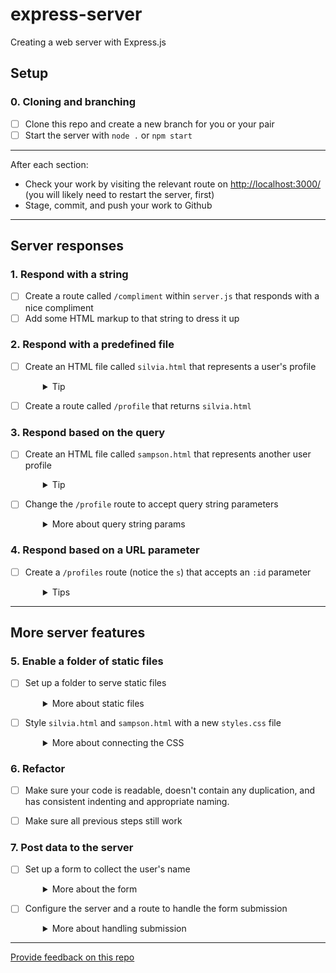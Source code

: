 # express-server

Creating a web server with Express.js


## Setup

### 0. Cloning and branching
- [ ] Clone this repo and create a new branch for you or your pair
- [ ] Start the server with `node .` or `npm start`

---

After each section:
- Check your work by visiting the relevant route on [http://localhost:3000/](http://localhost:3000/) (you will likely need to restart the server, first)
- Stage, commit, and push your work to Github

---

## Server responses

### 1. Respond with a string

- [ ] Create a route called `/compliment` within `server.js` that responds with a nice compliment
- [ ] Add some HTML markup to that string to dress it up

### 2. Respond with a predefined file

- [ ] Create an HTML file called `silvia.html` that represents a user's profile
  <details style="padding-left: 2em">
    <summary>Tip</summary>
  
    This will include name, username, photo, favourite links, etc.
  </details>

- [ ] Create a route called `/profile` that returns `silvia.html`


### 3. Respond based on the query

- [ ] Create an HTML file called `sampson.html` that represents another user profile
  <details style="padding-left: 2em">
    <summary>Tip</summary>
    
    You might consider starting by copying `silvia.html`
  </details>
- [ ] Change the `/profile` route to accept query string parameters
  <details style="padding-left: 2em">
    <summary>More about query string params</summary>

    - If you navigate to `/profile?name=silvia` return `silvia.html`
    - If you navigate to `/profile?name=sampson` return `sampson.html`
    - You'll likely use an `if` statement that uses `req.query.name`
  </details>

### 4. Respond based on a URL parameter

- [ ] Create a `/profiles` route (notice the `s`) that accepts an `:id` parameter
  <details style="padding-left: 2em">
    <summary>Tips</summary>
  
    - If you navigate to `/profiles/1` return `silvia.html`
    - If you navigate to `/profiles/2` return `sampson.html`
  </details>

---

## More server features

### 5. Enable a folder of static files

- [ ] Set up a folder to serve static files
  <details style="padding-left: 2em">
    <summary>More about static files</summary>

    - Read ExpressJS docs recommendations regarding static files: http://expressjs.com/en/starter/static-files.html
    - Create a `public` folder in the project's main folder
    - Configure Express so it will serve static files from the `public` folder

    We won't see any changes in our application, yet!
  </details>

- [ ] Style `silvia.html` and `sampson.html` with a new `styles.css` file
  <details style="padding-left: 2em">
    <summary>More about connecting the CSS</summary>

    - Create a CSS file called `styles.css` that makes `silvia.html` and `sampson.html` look nicer (or at least different) and save it to the `public` folder
    - Add a link to `/styles.css` (note the `/`) to `silvia.html` and `sampson.html` so the styles will be applied
    - Make sure you can still view the individual profile pages (sections 3 and 4 above) and that the styles are now visible
    - You might need to adjust the HTML files a bit, once you start writing CSS
  </details>

### 6. Refactor

- [ ] Make sure your code is readable, doesn't contain any duplication, and has consistent indenting and appropriate naming.
- [ ] Make sure all previous steps still work


### 7. Post data to the server

- [ ] Set up a form to collect the user's name
  <details style="padding-left: 2em">
    <summary>More about the form</summary>

    - Create an HTML page called `get-name.html` in your `public` folder
    - Add a form to `get-name.html` that has a `name` input field
    - The form should `post` to `/named-compliment`
  </details>

- [ ] Configure the server and a route to handle the form submission
  <details style="padding-left: 2em">
    <summary>More about handling submission</summary>

    - Add `express.urlencoded` as middleware to `server.js`. Check out the Express documentation for how to use it and ask for help if you need it
    - Create a route called `/named-compliment` that responds with a nice compliment using the submitted name. You can use `res.send('named compliment wrapped in HTML markup')`
    - Make sure it works by going to [http://localhost:3000/get-name.html](http://localhost:3000/get-name.html), insert a name and submit the form. The compliment should be specific to the name submitted
  </details>

---
[Provide feedback on this repo](https://docs.google.com/forms/d/e/1FAIpQLSfw4FGdWkLwMLlUaNQ8FtP2CTJdGDUv6Xoxrh19zIrJSkvT4Q/viewform?usp=pp_url&entry.1958421517=express-server)
